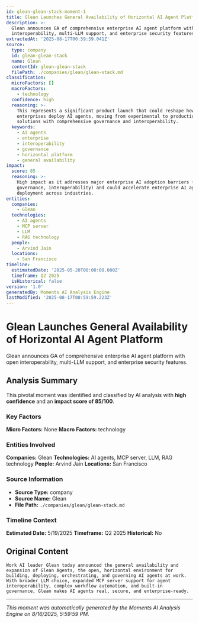 ```yaml
---
id: glean-glean-stack-moment-1
title: Glean Launches General Availability of Horizontal AI Agent Platform
description: >-
  Glean announces GA of comprehensive enterprise AI agent platform with open
  interoperability, multi-LLM support, and enterprise security features.
extractedAt: '2025-08-17T00:59:59.041Z'
source:
  type: company
  id: glean-glean-stack
  name: Glean
  contentId: glean-glean-stack
  filePath: ./companies/glean/glean-stack.md
classification:
  microFactors: []
  macroFactors:
    - technology
  confidence: high
  reasoning: >-
    This represents a significant product launch that could reshape how
    enterprises deploy AI agents, moving from experimental to production-ready
    solutions with comprehensive governance and interoperability.
  keywords:
    - AI agents
    - enterprise
    - interoperability
    - governance
    - horizontal platform
    - general availability
impact:
  score: 85
  reasoning: >-
    High impact as it addresses major enterprise AI adoption barriers (security,
    governance, interoperability) and could accelerate enterprise AI agent
    deployment across industries.
entities:
  companies:
    - Glean
  technologies:
    - AI agents
    - MCP server
    - LLM
    - RAG technology
  people:
    - Arvind Jain
  locations:
    - San Francisco
timeline:
  estimatedDate: '2025-05-20T00:00:00.000Z'
  timeframe: Q2 2025
  isHistorical: false
version: '1.0'
generatedBy: Moments AI Analysis Engine
lastModified: '2025-08-17T00:59:59.223Z'
---
```

# Glean Launches General Availability of Horizontal AI Agent Platform

Glean announces GA of comprehensive enterprise AI agent platform with open interoperability, multi-LLM support, and enterprise security features.

## Analysis Summary

This pivotal moment was identified and classified by AI analysis with **high confidence** and an **impact score of 85/100**.

### Key Factors

**Micro Factors:** None
**Macro Factors:** technology

### Entities Involved

**Companies:** Glean
**Technologies:** AI agents, MCP server, LLM, RAG technology
**People:** Arvind Jain
**Locations:** San Francisco

### Source Information

- **Source Type:** company
- **Source Name:** Glean
- **File Path:** `./companies/glean/glean-stack.md`

### Timeline Context

**Estimated Date:** 5/19/2025
**Timeframe:** Q2 2025
**Historical:** No

## Original Content

```
Work AI leader Glean today announced the general availability and expansion of Glean Agents, the open, horizontal environment for building, deploying, orchestrating, and governing AI agents at work. With broader LLM choice, expanded MCP server support for agent interoperability, complex workflow automation, and built-in governance, Glean makes AI agents real, secure, and enterprise-ready.
```

---

*This moment was automatically generated by the Moments AI Analysis Engine on 8/16/2025, 5:59:59 PM.*
